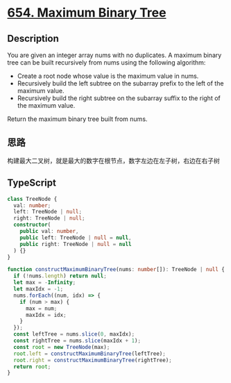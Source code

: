 # [654. Maximum Binary Tree](https://leetcode.cn/problems/maximum-binary-tree/)

## Description

You are given an integer array nums with no duplicates. A maximum binary tree can be built recursively from nums using the following algorithm:

- Create a root node whose value is the maximum value in nums.
- Recursively build the left subtree on the subarray prefix to the left of the maximum value.
- Recursively build the right subtree on the subarray suffix to the right of the maximum value.

Return the maximum binary tree built from nums.

## 思路

构建最大二叉树，就是最大的数字在根节点，数字左边在左子树，右边在右子树

## TypeScript

```ts
class TreeNode {
  val: number;
  left: TreeNode | null;
  right: TreeNode | null;
  constructor(
    public val: number,
    public left: TreeNode | null = null,
    public right: TreeNode | null = null
  ) {}
}

function constructMaximumBinaryTree(nums: number[]): TreeNode | null {
  if (!nums.length) return null;
  let max = -Infinity;
  let maxIdx = -1;
  nums.forEach((num, idx) => {
    if (num > max) {
      max = num;
      maxIdx = idx;
    }
  });
  const leftTree = nums.slice(0, maxIdx);
  const rightTree = nums.slice(maxIdx + 1);
  const root = new TreeNode(max);
  root.left = constructMaximumBinaryTree(leftTree);
  root.right = constructMaximumBinaryTree(rightTree);
  return root;
}
```
